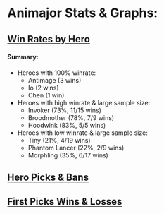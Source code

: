 # Animajor Stats & Graphs:
## [Win Rates by Hero](hero-win-rates.html)

#### Summary:
- Heroes with 100% winrate: 
  - Antimage (3 wins)
  - Io (2 wins)
  - Chen (1 win)
- Heroes with high winrate & large sample size: 
  - Invoker (73%, 11/15 wins)
  - Broodmother (78%, 7/9 wins)
  - Hoodwink (83%, 5/5 wins)
- Heroes with low winrate & large sample size:
  - Tiny (21%, 4/19 wins)
  - Phantom Lancer (22%, 2/9 wins)
  - Morphling (35%, 6/17 wins)

## [Hero Picks & Bans](hero-picks-bans.html)

## [First Picks Wins & Losses](first-picks.html)

